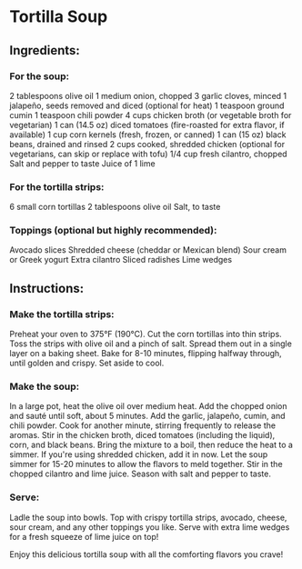 # Tortilla Soup

## Ingredients:
### For the soup:

2 tablespoons olive oil
1 medium onion, chopped
3 garlic cloves, minced
1 jalapeño, seeds removed and diced (optional for heat)
1 teaspoon ground cumin
1 teaspoon chili powder
4 cups chicken broth (or vegetable broth for vegetarian)
1 can (14.5 oz) diced tomatoes (fire-roasted for extra flavor, if available)
1 cup corn kernels (fresh, frozen, or canned)
1 can (15 oz) black beans, drained and rinsed
2 cups cooked, shredded chicken (optional for vegetarians, can skip or replace with tofu)
1/4 cup fresh cilantro, chopped
Salt and pepper to taste
Juice of 1 lime

### For the tortilla strips:
6 small corn tortillas
2 tablespoons olive oil
Salt, to taste

### Toppings (optional but highly recommended):
Avocado slices
Shredded cheese (cheddar or Mexican blend)
Sour cream or Greek yogurt
Extra cilantro
Sliced radishes
Lime wedges

## Instructions:

### Make the tortilla strips:
Preheat your oven to 375°F (190°C).
Cut the corn tortillas into thin strips.
Toss the strips with olive oil and a pinch of salt.
Spread them out in a single layer on a baking sheet.
Bake for 8-10 minutes, flipping halfway through, until golden and crispy. Set aside to cool.

### Make the soup:
In a large pot, heat the olive oil over medium heat. Add the chopped onion and sauté until soft, about 5 minutes.
Add the garlic, jalapeño, cumin, and chili powder. Cook for another minute, stirring frequently to release the aromas.
Stir in the chicken broth, diced tomatoes (including the liquid), corn, and black beans.
Bring the mixture to a boil, then reduce the heat to a simmer.
If you're using shredded chicken, add it in now. Let the soup simmer for 15-20 minutes to allow the flavors to meld together.
Stir in the chopped cilantro and lime juice. Season with salt and pepper to taste.

### Serve:
Ladle the soup into bowls.
Top with crispy tortilla strips, avocado, cheese, sour cream, and any other toppings you like.
Serve with extra lime wedges for a fresh squeeze of lime juice on top!

Enjoy this delicious tortilla soup with all the comforting flavors you crave!

